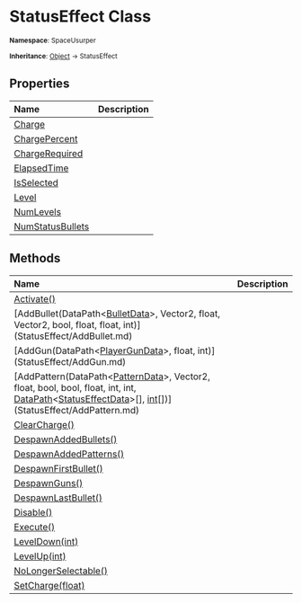 # StatusEffect Class

<small>**Namespace**: SpaceUsurper</small>

<small>**Inheritance**: [Object](https://docs.microsoft.com/en-us/dotnet/api/system.object?view=netframework-4.5) → StatusEffect</small>

## Properties

<div markdown="1" class="member-table">

| Name | Description |
| :--- | ----------- |
| [Charge](StatusEffect/Charge.md) |  | 
| [ChargePercent](StatusEffect/ChargePercent.md) |  | 
| [ChargeRequired](StatusEffect/ChargeRequired.md) |  | 
| [ElapsedTime](StatusEffect/ElapsedTime.md) |  | 
| [IsSelected](StatusEffect/IsSelected.md) |  | 
| [Level](StatusEffect/Level.md) |  | 
| [NumLevels](StatusEffect/NumLevels.md) |  | 
| [NumStatusBullets](StatusEffect/NumStatusBullets.md) |  | 

</div>

## Methods

<div markdown="1" class="member-table">

| Name | Description |
| :--- | ----------- |
| [Activate()](StatusEffect/Activate.md) |  | 
| [AddBullet(DataPath&lt;[BulletData](BulletData.md)&gt;, Vector2, float, Vector2, bool, float, float, int)](StatusEffect/AddBullet.md) |  | 
| [AddGun(DataPath&lt;[PlayerGunData](PlayerGunData.md)&gt;, float, int)](StatusEffect/AddGun.md) |  | 
| [AddPattern(DataPath&lt;[PatternData](PatternData.md)&gt;, Vector2, float, bool, bool, float, int, int, [DataPath](DataPath-1.md)&lt;[StatusEffectData](StatusEffectData.md)&gt;[], [int](https://docs.microsoft.com/en-us/dotnet/api/system.int32?view=netframework-4.5)[])](StatusEffect/AddPattern.md) |  | 
| [ClearCharge()](StatusEffect/ClearCharge.md) |  | 
| [DespawnAddedBullets()](StatusEffect/DespawnAddedBullets.md) |  | 
| [DespawnAddedPatterns()](StatusEffect/DespawnAddedPatterns.md) |  | 
| [DespawnFirstBullet()](StatusEffect/DespawnFirstBullet.md) |  | 
| [DespawnGuns()](StatusEffect/DespawnGuns.md) |  | 
| [DespawnLastBullet()](StatusEffect/DespawnLastBullet.md) |  | 
| [Disable()](StatusEffect/Disable.md) |  | 
| [Execute()](StatusEffect/Execute.md) |  | 
| [LevelDown(int)](StatusEffect/LevelDown.md) |  | 
| [LevelUp(int)](StatusEffect/LevelUp.md) |  | 
| [NoLongerSelectable()](StatusEffect/NoLongerSelectable.md) |  | 
| [SetCharge(float)](StatusEffect/SetCharge.md) |  | 

</div>

